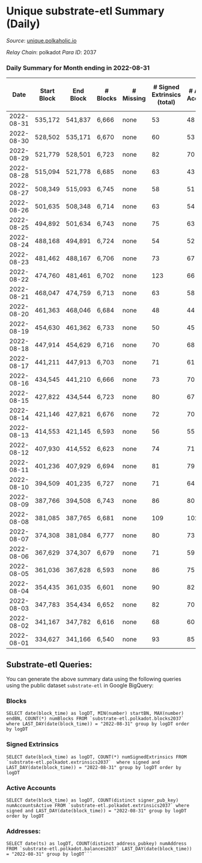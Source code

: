 # Unique substrate-etl Summary (Daily)

_Source_: [unique.polkaholic.io](https://unique.polkaholic.io)

*Relay Chain*: polkadot
*Para ID*: 2037



### Daily Summary for Month ending in 2022-08-31


| Date | Start Block | End Block | # Blocks | # Missing | # Signed Extrinsics (total) | # Active Accounts | # Addresses with Balances | # Events | # Transfers | # XCM Transfers In | # XCM Transfers Out |
| ---- | ----------- | --------- | -------- | --------- | --------------------------- | ----------------- | ------------------------- | -------- | ----------- | ------------------ | ------------------- |
| 2022-08-31 | 535,172 | 541,837 | 6,666 | none  | 53 | 48 | 11,364 | 14,554 | 6  |   |   |
| 2022-08-30 | 528,502 | 535,171 | 6,670 | none  | 60 | 53 |  | 14,590 | 10  |   |   |
| 2022-08-29 | 521,779 | 528,501 | 6,723 | none  | 82 | 70 |  | 14,860 | 16  |   |   |
| 2022-08-28 | 515,094 | 521,778 | 6,685 | none  | 63 | 43 |  | 14,659 | 20  |   |   |
| 2022-08-27 | 508,349 | 515,093 | 6,745 | none  | 58 | 51 |  | 14,734 | 7  |   |   |
| 2022-08-26 | 501,635 | 508,348 | 6,714 | none  | 63 | 54 | 11,334 | 14,698 | 7  |   |   |
| 2022-08-25 | 494,892 | 501,634 | 6,743 | none  | 75 | 63 | 11,330 | 14,823 | 14  |   |   |
| 2022-08-24 | 488,168 | 494,891 | 6,724 | none  | 54 | 52 | 11,325 | 14,668 | 1  |   |   |
| 2022-08-23 | 481,462 | 488,167 | 6,706 | none  | 73 | 67 | 11,325 | 14,724 | 4  |   |   |
| 2022-08-22 | 474,760 | 481,461 | 6,702 | none  | 123 | 66 | 11,325 | 15,072 | 57  |   |   |
| 2022-08-21 | 468,047 | 474,759 | 6,713 | none  | 63 | 58 | 11,272 | 14,691 |   |   |   |
| 2022-08-20 | 461,363 | 468,046 | 6,684 | none  | 48 | 44 | 11,272 | 14,551 | 1  |   |   |
| 2022-08-19 | 454,630 | 461,362 | 6,733 | none  | 50 | 45 | 11,272 | 14,674 | 5  |   |   |
| 2022-08-18 | 447,914 | 454,629 | 6,716 | none  | 70 | 68 | 11,268 | 14,734 | 1  |   |   |
| 2022-08-17 | 441,211 | 447,913 | 6,703 | none  | 71 | 61 | 11,267 | 14,711 | 5  |   |   |
| 2022-08-16 | 434,545 | 441,210 | 6,666 | none  | 73 | 70 | 11,265 | 14,641 |   |   |   |
| 2022-08-15 | 427,822 | 434,544 | 6,723 | none  | 80 | 67 | 11,265 | 14,800 | 11  |   |   |
| 2022-08-14 | 421,146 | 427,821 | 6,676 | none  | 72 | 70 | 11,263 | 14,656 | 3  |   |   |
| 2022-08-13 | 414,553 | 421,145 | 6,593 | none  | 56 | 55 | 11,263 | 14,396 | 1  |   |   |
| 2022-08-12 | 407,930 | 414,552 | 6,623 | none  | 74 | 71 | 11,263 | 14,558 | 4  |   |   |
| 2022-08-11 | 401,236 | 407,929 | 6,694 | none  | 81 | 79 | 11,261 | 14,740 | 1  |   |   |
| 2022-08-10 | 394,509 | 401,235 | 6,727 | none  | 71 | 64 | 11,261 | 14,760 | 4  |   |   |
| 2022-08-09 | 387,766 | 394,508 | 6,743 | none  | 86 | 80 | 11,260 | 14,873 | 5  |   |   |
| 2022-08-08 | 381,085 | 387,765 | 6,681 | none  | 109 | 102 | 11,258 | 14,851 | 1  |   |   |
| 2022-08-07 | 374,308 | 381,084 | 6,777 | none  | 80 | 73 | 11,258 | 14,912 | 5  |   |   |
| 2022-08-06 | 367,629 | 374,307 | 6,679 | none  | 71 | 59 | 11,257 | 14,656 | 2  |   |   |
| 2022-08-05 | 361,036 | 367,628 | 6,593 | none  | 86 | 75 | 11,257 | 14,550 | 3  |   |   |
| 2022-08-04 | 354,435 | 361,035 | 6,601 | none  | 90 | 82 | 11,257 | 14,591 | 4  |   |   |
| 2022-08-03 | 347,783 | 354,434 | 6,652 | none  | 82 | 70 | 11,255 | 14,661 | 5  |   |   |
| 2022-08-02 | 341,167 | 347,782 | 6,616 | none  | 68 | 60 | 11,252 | 14,513 | 9  |   |   |
| 2022-08-01 | 334,627 | 341,166 | 6,540 | none  | 93 | 85 | 11,250 | 14,469 | 3  |   |   |

## Substrate-etl Queries:
You can generate the above summary data using the following queries using the public dataset `substrate-etl` in Google BigQuery:


### Blocks
```
SELECT date(block_time) as logDT, MIN(number) startBN, MAX(number) endBN, COUNT(*) numBlocks FROM `substrate-etl.polkadot.blocks2037`  where LAST_DAY(date(block_time)) = "2022-08-31" group by logDT order by logDT
```


### Signed Extrinsics
```
SELECT date(block_time) as logDT, COUNT(*) numSignedExtrinsics FROM `substrate-etl.polkadot.extrinsics2037`  where signed and LAST_DAY(date(block_time)) = "2022-08-31" group by logDT order by logDT
```


### Active Accounts
```
SELECT date(block_time) as logDT, COUNT(distinct signer_pub_key) numAccountsActive FROM `substrate-etl.polkadot.extrinsics2037` where signed and LAST_DAY(date(block_time)) = "2022-08-31" group by logDT order by logDT
```


### Addresses:
```
SELECT date(ts) as logDT, COUNT(distinct address_pubkey) numAddress FROM `substrate-etl.polkadot.balances2037` LAST_DAY(date(block_time)) = "2022-08-31" group by logDT```

